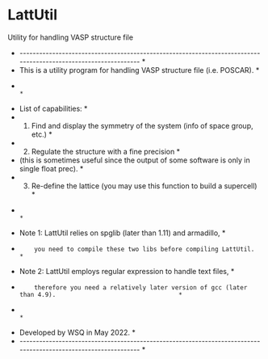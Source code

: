 # LattUtil
Utility for handling VASP structure file

 * --------------------------------------------------------------------------------------------------------------- *
 * This is a utility program for handling VASP structure file (i.e. POSCAR).                                       *
 *                                                                                                                 *
 * List of capabilities:                                                                                           *
 * 1. Find and display the symmetry of the system (info of space group, etc.)                                      *
 * 2. Regulate the structure with a fine precision                                                                 *
 *    (this is sometimes useful since the output of some software is only in single float prec).                   *
 * 3. Re-define the lattice (you may use this function to build a supercell)                                       *
 *                                                                                                                 *
 * Note 1: LattUtil relies on spglib (later than 1.11) and armadillo,                                              *
 *         you need to compile these two libs before compiling LattUtil.                                           *
 * Note 2: LattUtil employs regular expression to handle text files,                                               *
 *         therefore you need a relatively later version of gcc (later than 4.9).                                  *
 *                                                                                                                 *
 * Developed by WSQ in May 2022.                                                                                   *
 * --------------------------------------------------------------------------------------------------------------- *
